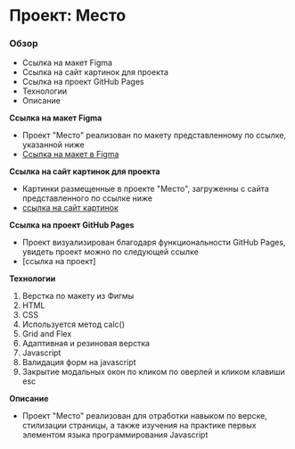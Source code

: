 # Проект: Место
### Обзор
* Ссылка на макет Figma
* Ссылка на сайт картинок для проекта
* Ссылка на проект GitHub Pages
* Технологии
* Описание

**Ссылка на макет Figma**
* Проект "Место" реализован по макету представленному по ссылке, указанной ниже
* [Ссылка на макет в Figma](https://www.figma.com/file/2cn9N9jSkmxD84oJik7xL7/JavaScript.-Sprint-4?node-id=0%3A1)

**Ссылка на сайт картинок для проекта**
* Картинки размещенные в проекте "Место", загруженны с сайта представленного по ссылке ниже
* [ссылка на сайт картинок](https://tinypng.com/)

**Ссылка на проект GitHub Pages**
* Проект визуализирован благодаря функциональности GitHub Pages, увидеть проект можно по следующей ссылке
* [ссылка на проект]

**Технологии**
  1. Верстка по макету из Фигмы
  2. HTML
  3. CSS
  4. Используется метод calc()
  5. Grid and Flex
  6. Адаптивная и резиновая верстка
  7. Javascript
  8. Валидация форм на javascript
  9. Закрытие модальных окон по кликом по оверлей и кликом клавиши esc

  **Описание**
  *  Проект "Место" реализован для отработки навыком по верске, стилизации страницы, а также изучения на практике первых элементом языка программирования Javascript
